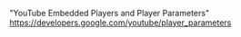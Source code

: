 "YouTube Embedded Players and Player Parameters" https://developers.google.com/youtube/player_parameters
